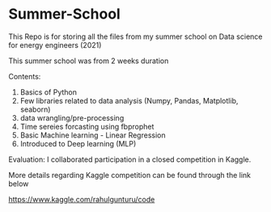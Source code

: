 # Summer-School
This Repo is for storing all the files from my summer school on Data science for energy engineers (2021)

This summer school was from 2 weeks duration

Contents:
1. Basics of Python
2. Few libraries related to data analysis (Numpy, Pandas, Matplotlib, seaborn)
3. data wrangling/pre-processing 
4. Time sereies forcasting using fbprophet
5. Basic Machine learning - Linear Regression
6. Introduced to Deep learning (MLP)

Evaluation:
I collaborated participation in a closed competition in Kaggle. 

More details regarding Kaggle competition can be found through the link below

https://www.kaggle.com/rahulgunturu/code
